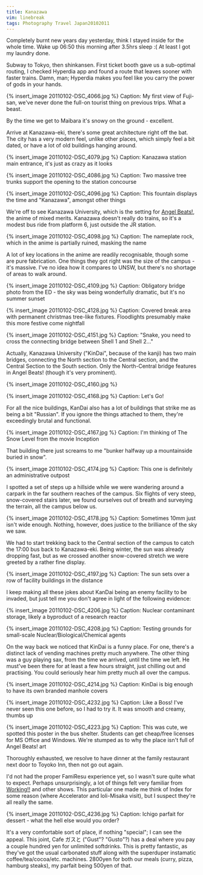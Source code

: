 ```yaml
---
title: Kanazawa
vim: linebreak
tags: Photography Travel Japan20102011
---
```


Completely burnt new years day yesterday, think I stayed inside for the whole
time. Wake up 06:50 this morning after 3.5hrs sleep :(  At least I got my
laundry done.

Subway to Tokyo, then shinkansen. First ticket booth gave us a sub-optimal
routing, I checked Hyperdia app and found a route that leaves sooner with
faster trains. Damn, man; Hyperdia makes you feel like you carry the power of
gods in your hands.

{% insert_image 20110102-DSC_4066.jpg %}
Caption: My first view of Fuji-san, we've never done the full-on tourist thing on previous trips. What a beast.

By the time we get to Maibara it's snowy on the ground - excellent.

Arrive at Kanazawa-eki, there's some great architecture right off the bat. The
city has a very modern feel, unlike other places, which simply feel a bit
dated, or have a lot of old buildings hanging around.

{% insert_image 20110102-DSC_4079.jpg %}
Caption: Kanazawa station main entrance, it's just as crazy as it looks

{% insert_image 20110102-DSC_4086.jpg %}
Caption: Two massive tree trunks support the opening to the station concourse

{% insert_image 20110102-DSC_4096.jpg %}
Caption: This fountain displays the time and "Kanazawa", amongst other things

We're off to see Kanazawa University, which is the setting for [Angel
Beats!](http://en.wikipedia.org/wiki/Angel_Beats!#Anime), the anime of mixed
merits. Kanazawa doesn't really do trains, so it's a modest bus ride from
platform 6, just outside the JR station.

{% insert_image 20110102-DSC_4098.jpg %}
Caption: The nameplate rock, which in the anime is partially ruined, masking the name

A lot of key locations in the anime are readily recognisable, though some are
pure fabrication. One things they got right was the size of the campus - it's
massive. I've no idea how it compares to UNSW, but there's no shortage of areas
to walk around.

{% insert_image 20110102-DSC_4109.jpg %}
Caption: Obligatory bridge photo from the ED - the sky was being wonderfully dramatic, but it's no summer sunset

{% insert_image 20110102-DSC_4128.jpg %}
Caption: Covered break area with permanent christmas tree-like fixtures. Floodlights presumably make this more festive come nightfall

{% insert_image 20110102-DSC_4151.jpg %}
Caption: "Snake, you need to cross the connecting bridge between Shell 1 and Shell 2..."

Actually, Kanazawa University ("KinDai", because of the kanji) has two main
bridges, connecting the North section to the Central section, and the Central
Section to the South section. Only the North-Central bridge features in Angel
Beats! (though it's very prominent).

{% insert_image 20110102-DSC_4160.jpg %}

{% insert_image 20110102-DSC_4168.jpg %}
Caption: Let's Go!

For all the nice buildings, KanDai also has a lot of buildings that strike me
as being a bit "Russian". If you ignore the things attached to them, they're
exceedingly brutal and functional.

{% insert_image 20110102-DSC_4167.jpg %}
Caption: I'm thinking of The Snow Level from the movie Inception

That building there just screams to me "bunker halfway up a mountainside buried
in snow".

{% insert_image 20110102-DSC_4174.jpg %}
Caption: This one is definitely an administrative outpost

I spotted a set of steps up a hillside while we were wandering around a carpark
in the far southern reaches of the campus. Six flights of very steep,
snow-covered stairs later, we found ourselves out of breath and surveying the
terrain, all the campus below us.

{% insert_image 20110102-DSC_4178.jpg %}
Caption: Sometimes 10mm just isn't wide enough. Nothing, however, does justice to the brilliance of the sky we saw.

We had to start trekking back to the Central section of the campus to catch the
17:00 bus back to Kanazawa-eki. Being winter, the sun was already dropping
fast, but as we crossed another snow-covered stretch we were greeted by a
rather fine display.

{% insert_image 20110102-DSC_4197.jpg %}
Caption: The sun sets over a row of facility buildings in the distance

I keep making all these jokes about KanDai being an enemy facility to be
invaded, but just tell me you don't agree in light of the following evidence:

{% insert_image 20110102-DSC_4206.jpg %}
Caption: Nuclear contaminant storage, likely a byproduct of a research reactor

{% insert_image 20110102-DSC_4208.jpg %}
Caption: Testing grounds for small-scale Nuclear/Biological/Chemical agents

On the way back we noticed that KinDai is a funny place. For one, there's a
distinct lack of vending machines pretty much anywhere. The other thing was a
guy playing sax, from the time we arrived, until the time we left. He must've
been there for at least a few hours straight, just chilling out and practising.
You could seriously hear him pretty much all over the campus.

{% insert_image 20110102-DSC_4214.jpg %}
Caption: KinDai is big enough to have its own branded manhole covers

{% insert_image 20110102-DSC_4232.jpg %}
Caption: Like a Boss! I've never seen this one before, so I had to try it. It was smooth and creamy, thumbs up

{% insert_image 20110102-DSC_4223.jpg %}
Caption: This was cute, we spotted this poster in the bus shelter. Students can get cheap/free licenses for MS Office and Windows. We're stumped as to why the place isn't full of Angel Beats! art

Thoroughly exhausted, we resolve to have dinner at the family restaurant next
door to Toyoko Inn, then not go out again.

I'd not had the proper FamiResu experience yet, so I wasn't sure quite what to
expect. Perhaps unsurprisingly, a lot of things felt very familiar from
[Working!!](http://en.wikipedia.org/wiki/Working!!) and other shows. This
particular one made me think of Index for some reason (where Accelerator and
loli-Misaka visit), but I suspect they're all really the same.

{% insert_image 20110102-DSC_4236.jpg %}
Caption: Ichigo parfait for dessert - what the hell else would you order?

It's a very comfortable sort of place, if nothing "special"; I can see the
appeal. This joint, Cafe ガスと ("Gust"? "Gusto"?) has a deal where you pay a
couple hundred yen for unlimited softdrinks. This is pretty fantastic, as
they've got the usual carbonated stuff along with the superduper instamatic
coffee/tea/cocoa/etc. machines. 2800yen for both our meals (curry, pizza,
hamburg steaks), my parfait being 500yen of that.
